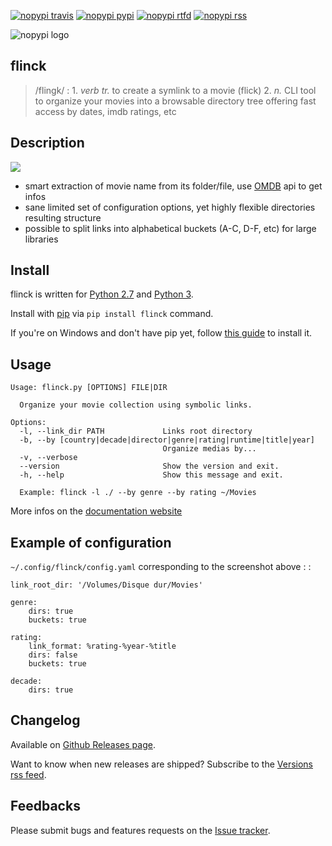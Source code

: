 [![nopypi travis](https://travis-ci.org/Kraymer/flinck.svg?branch=master)](https://travis-ci.org/Kraymer/flinck)
[![nopypi pypi](http://img.shields.io/pypi/v/flinck.svg)](https://pypi.python.org/pypi/flinck)
[![nopypi rtfd](https://readthedocs.org/projects/flinck/badge/?version=latest)](http://flinck.readthedocs.io/en/latest/?badge=latest)
[![nopypi rss](https://img.shields.io/badge/rss-subscribe-orange.svg)](https://github.com/Kraymer/flinck/releases.atom)

![nopypi logo](https://raw.githubusercontent.com/Kraymer/flinck/master/docs/_static/logo.png)

## flinck 

> /flingk/
> :   1. *verb tr.* to create a symlink to a movie (flick)
>     2. *n.* CLI tool to organize your movies into a browsable directory tree 
>     offering fast access by dates, imdb ratings, etc

## Description

![](https://raw.githubusercontent.com/Kraymer/flinck/master/docs/_static/screenshot.png)

-   smart extraction of movie name from its folder/file, use
    [OMDB](http://www.omdbapi.com/) api to get infos
-   sane limited set of configuration options, yet highly flexible
    directories resulting structure
-   possible to split links into alphabetical buckets (A-C, D-F, etc)
    for large libraries

## Install

flinck is written for [Python 2.7](https://www.python.org/downloads/)
and [Python 3](https://www.python.org/downloads/).

Install with [pip](https://pip.pypa.io/en/stable/) via
`pip install flinck` command.

If you're on Windows and don't have pip yet, follow [this
guide](https://pip.pypa.io/en/latest/installing/) to install it.

## Usage

    Usage: flinck.py [OPTIONS] FILE|DIR

      Organize your movie collection using symbolic links.

    Options:
      -l, --link_dir PATH             Links root directory
      -b, --by [country|decade|director|genre|rating|runtime|title|year]
                                      Organize medias by...
      -v, --verbose
      --version                       Show the version and exit.
      -h, --help                      Show this message and exit.

      Example: flinck -l ./ --by genre --by rating ~/Movies

More infos on the [documentation website](http://flinck.readthedocs.io/)

## Example of configuration

`~/.config/flinck/config.yaml` corresponding to the screenshot above : :

    link_root_dir: '/Volumes/Disque dur/Movies'

    genre:
        dirs: true
        buckets: true

    rating:
        link_format: %rating-%year-%title
        dirs: false
        buckets: true

    decade:
        dirs: true

## Changelog

Available on [Github Releases
page](https://github.com/Kraymer/flinck/releases).

Want to know when new releases are shipped? Subscribe to the [Versions rss 
feed](http://createfeed.fivefilters.org/extract.php?url=https%3A%2F%2Fgithub.com%2FKraymer%2Fflinck%2Freleases&in_id_or_class=release-title&url_contains=).

## Feedbacks

Please submit bugs and features requests on the [Issue
tracker](https://github.com/Kraymer/flinck/issues).

